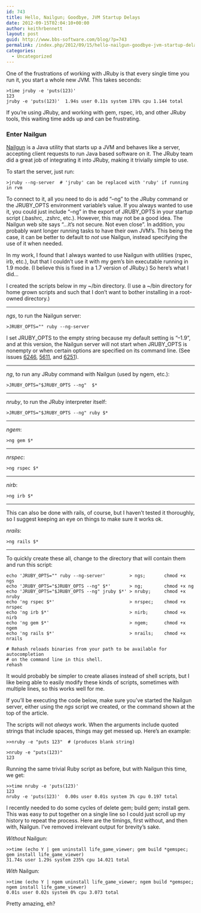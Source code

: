```yaml
---
id: 743
title: Hello, Nailgun; Goodbye, JVM Startup Delays
date: 2012-09-15T02:04:10+00:00
author: keithrbennett
layout: post
guid: http://www.bbs-software.com/blog/?p=743
permalink: /index.php/2012/09/15/hello-nailgun-goodbye-jvm-startup-delays/
categories:
  - Uncategorized
---
```

One of the frustrations of working with JRuby is that every single time you run it, you start a whole new JVM. This takes seconds:

```
>time jruby -e 'puts(123)'
123
jruby -e 'puts(123)'  1.94s user 0.11s system 178% cpu 1.144 total
```

If you&#8217;re using JRuby, and working with gem, rspec, irb, and other JRuby tools, this waiting time adds up and can be frustrating.

### Enter Nailgun

[Nailgun](http://www.martiansoftware.com/nailgun/ "http://www.martiansoftware.com/nailgun/") is a Java utility that starts up a JVM and behaves like a server, accepting client requests to run Java based software on it. The JRuby team did a great job of integrating it into JRuby, making it trivially simple to use.

To start the server, just run:

```
>jruby --ng-server  # 'jruby' can be replaced with 'ruby' if running in rvm
```

To connect to it, all you need to do is add &#8220;&#8211;ng&#8221; to the JRuby command or the JRUBY\_OPTS environment variable&#8217;s value. If you always wanted to use it, you could just include &#8220;&#8211;ng&#8221; in the export of JRUBY\_OPTS in your startup script (.bashrc, .zshrc, etc.). However, this may not be a good idea. The Nailgun web site says &#8220;&#8230;it&#8217;s not secure. Not even close&#8221;. In addition, you probably want longer running tasks to have their own JVM&#8217;s. This being the case, it can be better to default to _not_ use Nailgun, instead specifying the use of it when needed.

In my work, I found that I always wanted to use Nailgun with utilities (rspec, irb, etc.), but that I couldn&#8217;t use it with my gem&#8217;s bin executable running in 1.9 mode. (I believe this is fixed in a 1.7 version of JRuby.) So here&#8217;s what I did&#8230;

I created the scripts below in my ~/bin directory. (I use a ~/bin directory for home grown scripts and such that I don&#8217;t want to bother installing in a root-owned directory.)

* * *

_ngs_, to run the Nailgun server:

```
>JRUBY_OPTS="" ruby --ng-server
```

I set JRUBY\_OPTS to the empty string because my default setting is &#8220;&#8211;1.9&#8221;, and at this version, the Nailgun server will not start when JRUBY\_OPTS is nonempty or when certain options are specified on its command line. (See issues [6246](http://jira.codehaus.org/browse/JRUBY-6246), [5611](http://jira.codehaus.org/browse/JRUBY-5611), and [6251](http://jira.codehaus.org/browse/JRUBY-6251)).

* * *

_ng_, to run any JRuby command with Nailgun (used by ngem, etc.):

```
>JRUBY_OPTS="$JRUBY_OPTS --ng"  $*
```

* * *

_nruby_, to run the JRuby interpreter itself:

```
>JRUBY_OPTS="$JRUBY_OPTS --ng" ruby $*
```

* * *

_ngem_:

```
>ng gem $*
```

* * *

_nrspec_:

```
>ng rspec $*
```

* * *

_nirb_:

```
>ng irb $*
``````

* * *

This can also be done with rails, of course, but I haven&#8217;t tested it thoroughly, so I suggest keeping an eye on things to make sure it works ok.

_nrails_:

```
>ng rails $*
```

* * *

To quickly create these all, change to the directory that will contain them and run this script:

```
echo 'JRUBY_OPTS="" ruby --ng-server'         > ngs;       chmod +x ngs
echo 'JRUBY_OPTS="$JRUBY_OPTS --ng" $*'       > ng;        chmod +x ng
echo 'JRUBY_OPTS="$JRUBY_OPTS --ng" jruby $*' > nruby;     chmod +x nruby
echo 'ng rspec $*'                            > nrspec;    chmod +x nrspec
echo 'ng irb $*'                              > nirb;      chmod +x nirb
echo 'ng gem $*'                              > ngem;      chmod +x ngem
echo 'ng rails $*'                            > nrails;    chmod +x nrails

# Rehash reloads binaries from your path to be available for autocompletion
# on the command line in this shell.
rehash
```

It would probably be simpler to create aliases instead of shell scripts, but I like being able to easily modify these kinds of scripts, sometimes with multiple lines, so this works well for me.

If you&#8217;ll be executing the code below, make sure you&#8217;ve started the Nailgun server, either using the _ngs_ script we created, or the command shown at the top of the article.

The scripts will not _always_ work. When the arguments include quoted strings that include spaces, things may get messed up. Here&#8217;s an example:

```
>>nruby -e "puts 123"  # (produces blank string)

>nruby -e "puts(123)"
123
```

Running the same trivial Ruby script as before, but with Nailgun this time, we get:

```
>>time nruby -e 'puts(123)'
123
nruby -e 'puts(123)'  0.00s user 0.01s system 3% cpu 0.197 total
```

I recently needed to do some cycles of delete gem; build gem; install gem. This was easy to put together on a single line so I could just scroll up my history to repeat the process. Here are the timings, first without, and then with, Nailgun. I&#8217;ve removed irrelevant output for brevity&#8217;s sake.

_Without_ Nailgun:

```
>>time (echo Y | gem uninstall life_game_viewer; gem build *gemspec; gem install life_game_viewer)
31.74s user 1.29s system 235% cpu 14.021 total
```

_With_ Nailgun:

```
>>time (echo Y | ngem uninstall life_game_viewer; ngem build *gemspec; ngem install life_game_viewer)
0.01s user 0.02s system 0% cpu 3.073 total
```

Pretty amazing, eh?
